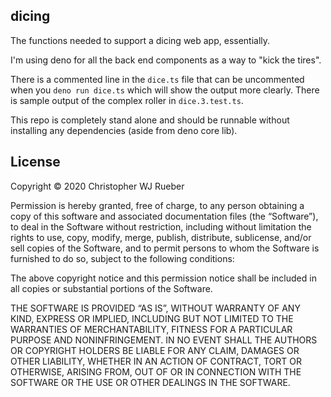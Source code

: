 ## dicing

The functions needed to support a dicing web app, essentially.

I'm using deno for all the back end components as a way to "kick the tires".

There is a commented line in the `dice.ts` file that can be uncommented when you `deno run dice.ts` which will show the output more clearly. There is sample output of the complex roller in `dice.3.test.ts`.

This repo is completely stand alone and should be runnable without installing any dependencies (aside from deno core lib).

## License

Copyright © 2020 Christopher WJ Rueber

Permission is hereby granted, free of charge, to any person obtaining a copy of this software and associated documentation files (the “Software”), to deal in the Software without restriction, including without limitation the rights to use, copy, modify, merge, publish, distribute, sublicense, and/or sell copies of the Software, and to permit persons to whom the Software is furnished to do so, subject to the following conditions:

The above copyright notice and this permission notice shall be included in all copies or substantial portions of the Software.

THE SOFTWARE IS PROVIDED “AS IS”, WITHOUT WARRANTY OF ANY KIND, EXPRESS OR IMPLIED, INCLUDING BUT NOT LIMITED TO THE WARRANTIES OF MERCHANTABILITY, FITNESS FOR A PARTICULAR PURPOSE AND NONINFRINGEMENT. IN NO EVENT SHALL THE AUTHORS OR COPYRIGHT HOLDERS BE LIABLE FOR ANY CLAIM, DAMAGES OR OTHER LIABILITY, WHETHER IN AN ACTION OF CONTRACT, TORT OR OTHERWISE, ARISING FROM, OUT OF OR IN CONNECTION WITH THE SOFTWARE OR THE USE OR OTHER DEALINGS IN THE SOFTWARE.